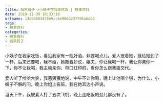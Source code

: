```yaml
---
title: 搞笑段子->小姨子在我家吃饭 | 糗事百科
date: 2019-11-30 18:33:18
urlname: 13c04b94478e9cc6e966b237706a6c63
tags: 
- 糗事百科
categories:
- 糗事百科
- 搞笑段子
---
```

小姨子在我家吃饭，看见我家有一瓶好酒，非要喝点儿，爱人宠着她，就给她到了一杯，后来还要喝，我不给，她撒着娇说，姐夫，你让我喝一杯，我让你亲你一下，你不让我喝，我主动亲你，带口红印的，看你怎么跟我姐交代。

爱人听了哈哈大笑，我恶狠狠地说，中午不让你喝，晚上让他喝个够，为什么，小姨子不解的问，晚上你姐上夜班，我在她耳边小声说。

当天下午，我被爱人打了五次飞机，晚上连吃饭的劲儿都没有了。


